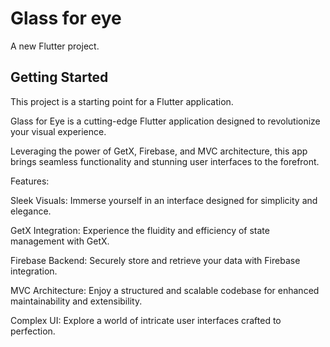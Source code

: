 # Glass for eye

A new Flutter project.

## Getting Started

This project is a starting point for a Flutter application.

Glass for Eye is a cutting-edge Flutter application designed to revolutionize your visual experience.

Leveraging the power of GetX, Firebase, and MVC architecture, this app brings seamless functionality and stunning user interfaces to the forefront.

Features:

Sleek Visuals: Immerse yourself in an interface designed for simplicity and elegance.

GetX Integration: Experience the fluidity and efficiency of state management with GetX.

Firebase Backend: Securely store and retrieve your data with Firebase integration.

MVC Architecture: Enjoy a structured and scalable codebase for enhanced maintainability and extensibility.

Complex UI: Explore a world of intricate user interfaces crafted to perfection.
